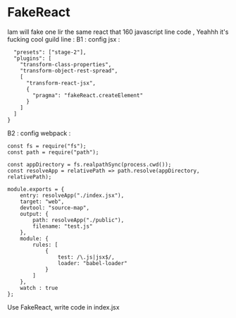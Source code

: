 # FakeReact
Iam will fake one lir the same react that 160 javascript line code , Yeahhh it's fucking cool
guild line : 
B1 : config jsx : 
```{
  "presets": ["stage-2"],
  "plugins": [
    "transform-class-properties",
    "transform-object-rest-spread",
    [
      "transform-react-jsx",
      {
        "pragma": "fakeReact.createElement"
      }
    ]
  ]
}
```
B2 : config webpack : 
```
const fs = require("fs");
const path = require("path");

const appDirectory = fs.realpathSync(process.cwd());
const resolveApp = relativePath => path.resolve(appDirectory, relativePath);

module.exports = {
    entry: resolveApp("./index.jsx"),
    target: "web",
    devtool: "source-map",
    output: {
        path: resolveApp("./public"),
        filename: "test.js"
    },
    module: {
        rules: [
            {
                test: /\.js|jsx$/,
                loader: "babel-loader"
            }
        ]
    },
    watch : true
};
```
Use FakeReact, write code in index.jsx 
